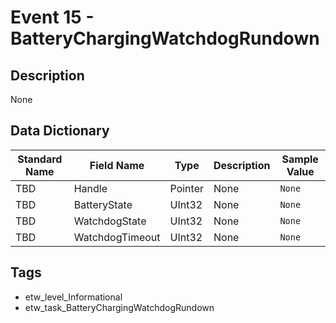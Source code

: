 # Event 15 - BatteryChargingWatchdogRundown

## Description
None

## Data Dictionary
|Standard Name|Field Name|Type|Description|Sample Value|
|---|---|---|---|---|
|TBD|Handle|Pointer|None|`None`|
|TBD|BatteryState|UInt32|None|`None`|
|TBD|WatchdogState|UInt32|None|`None`|
|TBD|WatchdogTimeout|UInt32|None|`None`|

## Tags
* etw_level_Informational
* etw_task_BatteryChargingWatchdogRundown